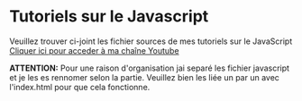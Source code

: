 <h1>Tutoriels sur le Javascript</h1>


Veuillez trouver ci-joint les fichier sources de mes tutoriels sur le JavaScript
<a href="https://www.youtube.com/channel/UCR9yKZuUdmEsC8jt8SFi1LA" target="_blank">Cliquer ici pour acceder à ma chaîne Youtube</a>

<b>ATTENTION:</b> Pour une raison d'organisation jai separé les fichier javascript et je les es rennomer selon la partie. Veuillez bien les liée un par un avec l'index.html pour que cela fonctionne.
